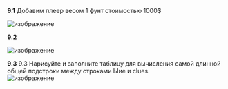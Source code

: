 **9.1** Добавим плеер весом 1 фунт стоимостью 1000$

![изображение](https://user-images.githubusercontent.com/116806816/201020118-7dad1af4-00ce-413e-9c1d-74a696c0ab0e.png)

**9.2**

![изображение](https://user-images.githubusercontent.com/116806816/201035637-31c7da20-a915-4c3e-a178-fdb5b7ff1295.png)

**9.3** 9.3 	Нарисуйте и заполните таблицу для вычисления самой длинной общей подстроки между строками Ыие и clues.	
![изображение](https://user-images.githubusercontent.com/116806816/201073682-755ea22c-b5e8-4af4-aaee-06a5eea667f8.png)




